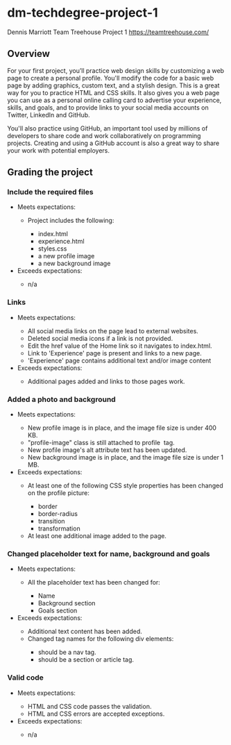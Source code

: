 # dm-techdegree-project-1
 Dennis Marriott
 Team Treehouse Project 1
 https://teamtreehouse.com/

<h2>Overview</h2>

For your first project, you’ll practice web design skills by customizing a web page to create a personal profile. You'll modify the code for a basic web page by adding graphics, custom text, and a stylish design. This is a great way for you to practice HTML and CSS skills. It also gives you a web page you can use as a personal online calling card to advertise your experience, skills, and goals, and to provide links to your social media accounts on Twitter, LinkedIn and GitHub.

You'll also practice using GitHub, an important tool used by millions of developers to share code and work collaboratively on programming projects. Creating and using a GitHub account is also a great way to share your work with potential employers.

<h2>Grading the project</h2>

<h3>Include the required files</h3>
<ul>
    <li>Meets expectations:</li>
        <ul>
            <li>Project includes the following:</li>
            <ul>
                <li>index.html</li>
                <li>experience.html</li>
                <li>styles.css</li>
                <li>a new profile image</li>
                <li>a new background image</li>
            </ul>
        </ul>
    <li>Exceeds expectations:</li>
        <ul>
            <li>n/a</li>
        </ul>
</ul>

<h3>Links</h3>
<ul>
    <li>Meets expectations:</li>
        <ul>
            <li>All social media links on the page lead to external websites.</li>
            <li>Deleted social media icons if a link is not provided.</li>
            <li>Edit the href value of the Home link so it navigates to index.html.</li>
            <li>Link to 'Experience' page is present and links to a new page.</li>
            <li>'Experience' page contains additional text and/or image content</li>
        </ul>
    <li>Exceeds expectations:</li>
        <ul>
            <li>Additional pages added and links to those pages work.</li>
        </ul>
</ul>

<h3>Added a photo and background</h3>
<ul>
    <li>Meets expectations:</li>
        <ul>
            <li>New profile image is in place, and the image file size is under 400 KB.</li>
            <li>"profile-image" class is still attached to profile <img> tag.</li>
            <li>New profile image's alt attribute text has been updated.</li>
            <li>New background image is in place, and the image file size is under 1 MB.</li>
        </ul>
    <li>Exceeds expectations:</li>
        <ul>
            <li>At least one of the following CSS style properties has been changed on the profile picture:</li>
            <ul>
                <li>border</li>
                <li>border-radius</li>
                <li>transition</li>
                <li>transformation</li>
            </ul>
            <li>At least one additional image added to the page.</li>
        </ul>
</ul>

<h3>Changed placeholder text for name, background and goals</h3>
<ul>
    <li>Meets expectations:</li>
        <ul>
            <li>All the placeholder text has been changed for:</li>
            <ul>
                <li>Name</li>
                <li>Background section</li>
                <li>Goals section</li>
            </ul>
        </ul>
    <li>Exceeds expectations:</li>
        <ul>
            <li>Additional text content has been added.</li>
            <li>Changed tag names for the following div elements:</li>
            <ul>
                <li><div class="main-nav"> should be a nav tag.</li>
                <li><div class="card"> should be a section or article tag.</li>
            </ul>
        </ul>
</ul>

<h3>Valid code</h3>
<ul>
    <li>Meets expectations:</li>
        <ul>
            <li>HTML and CSS code passes the validation.</li>
            <li>HTML and CSS errors are accepted exceptions.</li>
        </ul>
    <li>Exceeds expectations:</li>
        <ul>
            <li>n/a</li>
        </ul>
</ul>